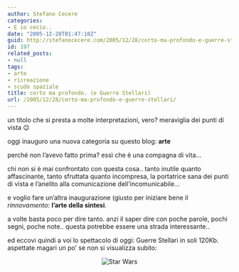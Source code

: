 ```yaml
---
author: Stefano Cecere
categories:
- E io cecio..
date: "2005-12-28T01:47:10Z"
guid: http://stefanocecere.com/2005/12/28/corto-ma-profondo-e-guerre-stellari/
id: 197
related_posts:
- null
tags:
- arte
- ricreazione
- scudo spaziale
title: corto ma profondo. (e Guerre Stellari)
url: /2005/12/28/corto-ma-profondo-e-guerre-stellari/
---
```


un titolo che si presta a molte interpretazioni, vero? meraviglia dei punti di vista 😉

oggi inauguro una nuova categoria su questo blog: **arte**
  
perché non l&#8217;avevo fatto prima? essì che è una compagna di vita&#8230;

chi non si è mai confrontato con questa cosa.. tanto inutile quanto affascinante, tanto sfruttata quanto incompresa, la portatrice sana dei punti di vista e l&#8217;anelito alla comunicazione dell&#8217;incomunicabile&#8230;

e voglio fare un&#8217;altra inaugurazione (giusto per iniziare bene il _rinnovamento_: **l&#8217;arte della sintesi**.

a volte basta poco per dire tanto. anzi il saper dire con poche parole, pochi segni, poche note.. questa potrebbe essere una strada interessante..

ed eccovi quindi a voi lo spettacolo di oggi: Guerre Stellari in soli 120Kb. aspettate magari un po&#8217; se non si visualizza subito:

<div align='center'>
  <img src='/wp-content/star_wars.gif' alt='Star Wars' align='center' />
</div>